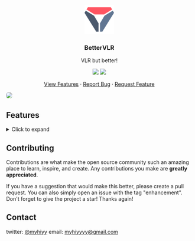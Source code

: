 <!-- PROJECT LOGO -->
<br/>
<div align="center">
  <a href="https://github.com/myhiy/BetterVLR">
    <img src="logo.png" alt="Logo" width="80" height="80">
  </a>

  <h3 align="center">BetterVLR</h3>
  <p align="center">
    VLR but better!
    <p align="center">
      <a href="https://chrome.google.com/webstore/detail/bettervlr/cmdelclhhmllfeciclafkfafhcjggple"><img src="https://i.imgur.com/b6al3Pc.png"></a>
      <a href="https://addons.mozilla.org/firefox/addon/bettervlr"><img src="https://i.imgur.com/xIe2Ak9.png"></a>
    </p>
    <a href="https://github.com/myhiy/BetterVLR#features">View Features</a>
    ·
    <a href="https://github.com/myhiy/BetterVLR/issues">Report Bug</a>
    ·
    <a href="https://github.com/myhiy/BetterVLR/issues">Request Feature</a>
  </p>
</div>

<!-- ABOUT THE PROJECT -->

<a href="https://github.com/myhiy/BetterVLR"><img src="https://i.imgur.com/sLF5G5L.png" style="border-radius: 5px;"></a>

## Features

<details>
<summary>Click to expand</summary><br></br>

- OP (Original Poster) badge

<img src="https://i.imgur.com/dMMzsfU.png" style="border-radius: 5px;">

- Image Preview

<img src="https://i.imgur.com/r23m8sg.png" style="border-radius: 5px;">

- Tweets Preview

<img src="https://i.imgur.com/mFX2p5A.png" style="border-radius: 5px;">

- Tooltips

<img src="https://i.imgur.com/SBQyBEb.png" style="border-radius: 5px;">

- Block users

<img src="https://i.imgur.com/wXlWEmc.png" style="border-radius: 5px;">

- Map Win Percentage

<img src="https://i.imgur.com/jU6mFeK.png" style="border-radius: 5px;">

</details>

<!-- CONTRIBUTING -->

## Contributing

Contributions are what make the open source community such an amazing place to learn, inspire, and create. Any contributions you make are **greatly appreciated**.

If you have a suggestion that would make this better, please create a pull request. You can also simply open an issue with the tag "enhancement".
Don't forget to give the project a star! Thanks again!

<!-- CONTACT -->

## Contact

twitter: [@myhiyy](https://twitter.com/myhiyy)
email: myhiyyyy@gmail.com
